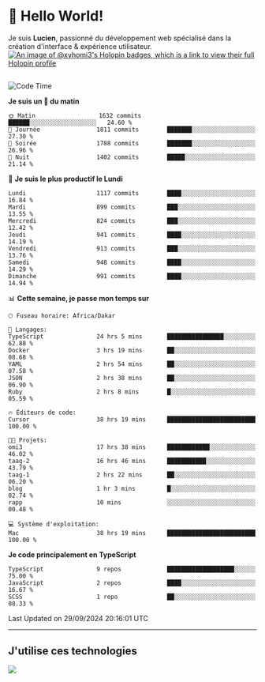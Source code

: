 # 👋 Hello World!

Je suis **Lucien**, passionné du développement web spécialisé dans la création d'interface & expérience utilisateur.
[![An image of @xyhomi3's Holopin badges, which is a link to view their full Holopin profile](https://holopin.me/xyhomi3)](https://holopin.io/@xyhomi3)

##

<!--START_SECTION:waka-->
![Code Time](http://img.shields.io/badge/Code%20Time-2%2C149%20hrs%2039%20mins-blue)

**Je suis un 🐤 du matin** 

```text
🌞 Matin                  1632 commits        ██████░░░░░░░░░░░░░░░░░░░   24.60 % 
🌆 Journée                1811 commits        ███████░░░░░░░░░░░░░░░░░░   27.30 % 
🌃 Soirée                 1788 commits        ███████░░░░░░░░░░░░░░░░░░   26.96 % 
🌙 Nuit                   1402 commits        █████░░░░░░░░░░░░░░░░░░░░   21.14 % 
```
📅 **Je suis le plus productif le Lundi** 

```text
Lundi                    1117 commits        ████░░░░░░░░░░░░░░░░░░░░░   16.84 % 
Mardi                    899 commits         ███░░░░░░░░░░░░░░░░░░░░░░   13.55 % 
Mercredi                 824 commits         ███░░░░░░░░░░░░░░░░░░░░░░   12.42 % 
Jeudi                    941 commits         ████░░░░░░░░░░░░░░░░░░░░░   14.19 % 
Vendredi                 913 commits         ███░░░░░░░░░░░░░░░░░░░░░░   13.76 % 
Samedi                   948 commits         ████░░░░░░░░░░░░░░░░░░░░░   14.29 % 
Dimanche                 991 commits         ████░░░░░░░░░░░░░░░░░░░░░   14.94 % 
```


📊 **Cette semaine, je passe mon temps sur** 

```text
🕑︎ Fuseau horaire: Africa/Dakar

💬 Langages: 
TypeScript               24 hrs 5 mins       ████████████████░░░░░░░░░   62.88 % 
Docker                   3 hrs 19 mins       ██░░░░░░░░░░░░░░░░░░░░░░░   08.68 % 
YAML                     2 hrs 54 mins       ██░░░░░░░░░░░░░░░░░░░░░░░   07.58 % 
JSON                     2 hrs 38 mins       ██░░░░░░░░░░░░░░░░░░░░░░░   06.90 % 
Ruby                     2 hrs 8 mins        █░░░░░░░░░░░░░░░░░░░░░░░░   05.59 % 

🔥 Éditeurs de code: 
Cursor                   38 hrs 19 mins      █████████████████████████   100.00 % 

🐱‍💻 Projets: 
omi3                     17 hrs 38 mins      ████████████░░░░░░░░░░░░░   46.02 % 
taag-2                   16 hrs 46 mins      ███████████░░░░░░░░░░░░░░   43.79 % 
taag-1                   2 hrs 22 mins       ██░░░░░░░░░░░░░░░░░░░░░░░   06.20 % 
blog                     1 hr 3 mins         █░░░░░░░░░░░░░░░░░░░░░░░░   02.74 % 
rapp                     10 mins             ░░░░░░░░░░░░░░░░░░░░░░░░░   00.48 % 

💻 Système d'exploitation: 
Mac                      38 hrs 19 mins      █████████████████████████   100.00 % 
```

**Je code principalement en TypeScript** 

```text
TypeScript               9 repos             ███████████████████░░░░░░   75.00 % 
JavaScript               2 repos             ████░░░░░░░░░░░░░░░░░░░░░   16.67 % 
SCSS                     1 repo              ██░░░░░░░░░░░░░░░░░░░░░░░   08.33 % 
```




 Last Updated on 29/09/2024 20:16:01 UTC
<!--END_SECTION:waka-->
---

## J'utilise ces technologies

<p align="left">
  <a href="https://skillicons.dev">
    <img src="https://skillicons.dev/icons?i=ts,js,md,scss,tailwind,react,docker,express,astro,vite,nextjs,vercel,figma,ableton" />
  </a>
</p>

